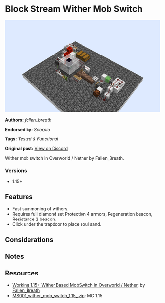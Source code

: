 # Block Stream Wither Mob Switch
<img alt="2021-11-28_21.17.54.png" src="images/2021-11-28_21.17.54.png?raw=1" height="300px">

**Authors:** *fallen_breath*

**Endorsed by:** *Scorpio*

**Tags:** *Tested & Functional*

**Original post:** [View on Discord](https://discord.com/channels/913065809096638494/1391978562713550998)

Wither mob switch in Overworld / Nether by Fallen_Breath.
### Versions
- 1.15+
## Features
- Fast summoning of withers.
- Requires full diamond set Protection 4 armors, Regeneration beacon, Resistance 2 beacon.
- Click under the trapdoor to place soul sand.
## Considerations

## Notes

## Resources
- [Working 1.15+ Wither Based MobSwitch in Overworld / Nether](https://youtu.be/UUfZbZn7ETw): by [Fallen\_Breath](https://www.youtube.com/@FallenBreath)
- [MS001_wither_mob_switch_1.15_.zip](attachments/MS001_wither_mob_switch_1.15_.zip): MC 1.15
